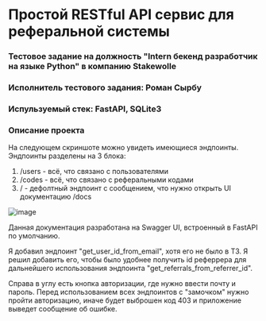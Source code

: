 # Простой RESTful API сервис для реферальной системы
### Тестовое задание на должность "Intern бекенд разработчик на языке Python" в компанию Stakewolle
### Исполнитель тестового задания: Роман Сырбу
### Испульзуемый стек: FastAPI, SQLite3

### Описание проекта
На следующем скриншоте можно увидеть имеющиеся эндпоинты. 
Эндпоинты разделены на 3 блока:
1. /users - всё, что связано с пользователями
2. /codes - всё, что связано с реферальными кодами
3. / - дефолтный эндпоинт с сообщением, что нужно открыть UI документацию /docs
   
![image](https://github.com/sssyrbu/test_task_backend/assets/68150627/6e010535-bfd3-42bf-a6d9-83f10eaa70bd)

Данная документация разработана на Swagger UI, встроенный в FastAPI по умолчанию.

Я добавил эндпоинт "get_user_id_from_email", хотя его не было в ТЗ. Я решил добавить его, чтобы было удобнее получить id реферрера для дальнейшего использования эндпоинта "get_referrals_from_referrer_id".

Справа в углу есть кнопка авторизации, где нужно ввести почту и пароль. Перед использованием всех эндпоинтов с "замочком" нужно пройти авторизацию, иначе будет выброшен код 403 и приложение выведет сообщение об ошибке.
